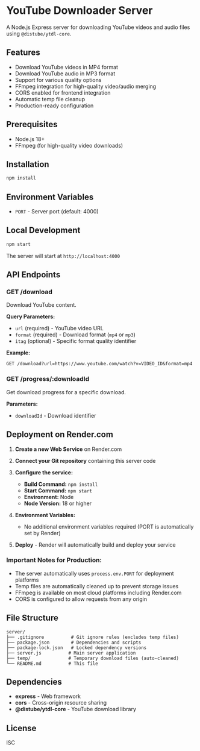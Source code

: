 # YouTube Downloader Server

A Node.js Express server for downloading YouTube videos and audio files using `@distube/ytdl-core`.

## Features

- Download YouTube videos in MP4 format
- Download YouTube audio in MP3 format
- Support for various quality options
- FFmpeg integration for high-quality video/audio merging
- CORS enabled for frontend integration
- Automatic temp file cleanup
- Production-ready configuration

## Prerequisites

- Node.js 18+ 
- FFmpeg (for high-quality video downloads)

## Installation

```bash
npm install
```

## Environment Variables

- `PORT` - Server port (default: 4000)

## Local Development

```bash
npm start
```

The server will start at `http://localhost:4000`

## API Endpoints

### GET /download

Download YouTube content.

**Query Parameters:**
- `url` (required) - YouTube video URL
- `format` (required) - Download format (`mp4` or `mp3`)
- `itag` (optional) - Specific format quality identifier

**Example:**
```
GET /download?url=https://www.youtube.com/watch?v=VIDEO_ID&format=mp4
```

### GET /progress/:downloadId

Get download progress for a specific download.

**Parameters:**
- `downloadId` - Download identifier

## Deployment on Render.com

1. **Create a new Web Service** on Render.com
2. **Connect your Git repository** containing this server code
3. **Configure the service:**
   - **Build Command:** `npm install`
   - **Start Command:** `npm start`
   - **Environment:** Node
   - **Node Version:** 18 or higher

4. **Environment Variables:**
   - No additional environment variables required (PORT is automatically set by Render)

5. **Deploy** - Render will automatically build and deploy your service

### Important Notes for Production:

- The server automatically uses `process.env.PORT` for deployment platforms
- Temp files are automatically cleaned up to prevent storage issues
- FFmpeg is available on most cloud platforms including Render.com
- CORS is configured to allow requests from any origin

## File Structure

```
server/
├── .gitignore          # Git ignore rules (excludes temp files)
├── package.json        # Dependencies and scripts
├── package-lock.json   # Locked dependency versions
├── server.js          # Main server application
├── temp/              # Temporary download files (auto-cleaned)
└── README.md          # This file
```

## Dependencies

- **express** - Web framework
- **cors** - Cross-origin resource sharing
- **@distube/ytdl-core** - YouTube download library

## License

ISC
